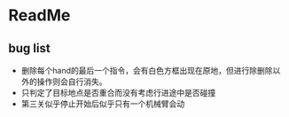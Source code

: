# ReadMe

## bug list

* 删除每个hand的最后一个指令，会有白色方框出现在原地，但进行除删除以外的操作则会自行消失。
* 只判定了目标地点是否重合而没有考虑行进途中是否碰撞
* 第三关似乎停止开始后似乎只有一个机械臂会动
